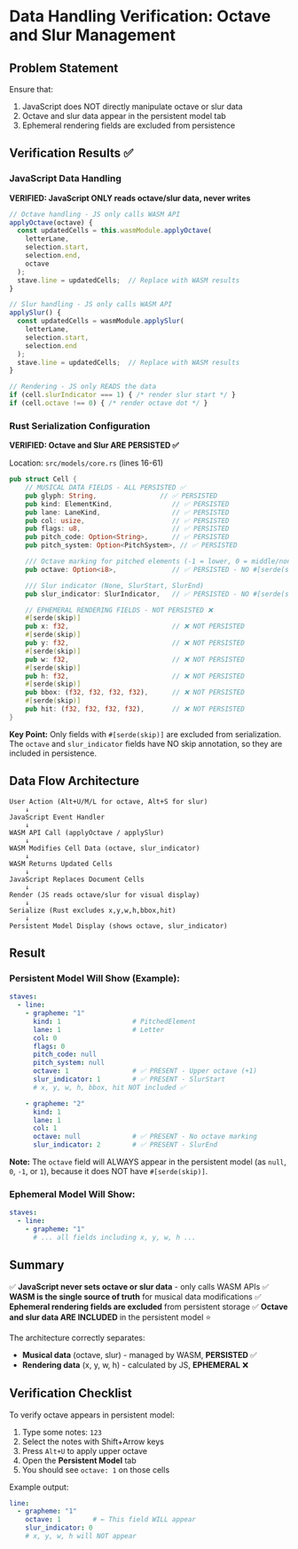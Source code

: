 # Data Handling Verification: Octave and Slur Management

## Problem Statement
Ensure that:
1. JavaScript does NOT directly manipulate octave or slur data
2. Octave and slur data appear in the persistent model tab
3. Ephemeral rendering fields are excluded from persistence

## Verification Results ✅

### JavaScript Data Handling

**VERIFIED: JavaScript ONLY reads octave/slur data, never writes**

```javascript
// Octave handling - JS only calls WASM API
applyOctave(octave) {
  const updatedCells = this.wasmModule.applyOctave(
    letterLane,
    selection.start,
    selection.end,
    octave
  );
  stave.line = updatedCells;  // Replace with WASM results
}

// Slur handling - JS only calls WASM API
applySlur() {
  const updatedCells = wasmModule.applySlur(
    letterLane,
    selection.start,
    selection.end
  );
  stave.line = updatedCells;  // Replace with WASM results
}

// Rendering - JS only READS the data
if (cell.slurIndicator === 1) { /* render slur start */ }
if (cell.octave !== 0) { /* render octave dot */ }
```

### Rust Serialization Configuration

**VERIFIED: Octave and Slur ARE PERSISTED ✅**

Location: `src/models/core.rs` (lines 16-61)

```rust
pub struct Cell {
    // MUSICAL DATA FIELDS - ALL PERSISTED ✅
    pub glyph: String,                // ✅ PERSISTED
    pub kind: ElementKind,               // ✅ PERSISTED
    pub lane: LaneKind,                  // ✅ PERSISTED
    pub col: usize,                      // ✅ PERSISTED
    pub flags: u8,                       // ✅ PERSISTED
    pub pitch_code: Option<String>,      // ✅ PERSISTED
    pub pitch_system: Option<PitchSystem>, // ✅ PERSISTED

    /// Octave marking for pitched elements (-1 = lower, 0 = middle/none, 1 = upper)
    pub octave: Option<i8>,              // ✅ PERSISTED - NO #[serde(skip)]

    /// Slur indicator (None, SlurStart, SlurEnd)
    pub slur_indicator: SlurIndicator,   // ✅ PERSISTED - NO #[serde(skip)]

    // EPHEMERAL RENDERING FIELDS - NOT PERSISTED ❌
    #[serde(skip)]
    pub x: f32,                          // ❌ NOT PERSISTED
    #[serde(skip)]
    pub y: f32,                          // ❌ NOT PERSISTED
    #[serde(skip)]
    pub w: f32,                          // ❌ NOT PERSISTED
    #[serde(skip)]
    pub h: f32,                          // ❌ NOT PERSISTED
    #[serde(skip)]
    pub bbox: (f32, f32, f32, f32),      // ❌ NOT PERSISTED
    #[serde(skip)]
    pub hit: (f32, f32, f32, f32),       // ❌ NOT PERSISTED
}
```

**Key Point:** Only fields with `#[serde(skip)]` are excluded from serialization. The `octave` and `slur_indicator` fields have NO skip annotation, so they are included in persistence.

## Data Flow Architecture

```
User Action (Alt+U/M/L for octave, Alt+S for slur)
    ↓
JavaScript Event Handler
    ↓
WASM API Call (applyOctave / applySlur)
    ↓
WASM Modifies Cell Data (octave, slur_indicator)
    ↓
WASM Returns Updated Cells
    ↓
JavaScript Replaces Document Cells
    ↓
Render (JS reads octave/slur for visual display)
    ↓
Serialize (Rust excludes x,y,w,h,bbox,hit)
    ↓
Persistent Model Display (shows octave, slur_indicator)
```

## Result

### Persistent Model Will Show (Example):
```yaml
staves:
  - line:
    - grapheme: "1"
      kind: 1                  # PitchedElement
      lane: 1                  # Letter
      col: 0
      flags: 0
      pitch_code: null
      pitch_system: null
      octave: 1                # ✅ PRESENT - Upper octave (+1)
      slur_indicator: 1        # ✅ PRESENT - SlurStart
      # x, y, w, h, bbox, hit NOT included ✅

    - grapheme: "2"
      kind: 1
      lane: 1
      col: 1
      octave: null             # ✅ PRESENT - No octave marking
      slur_indicator: 2        # ✅ PRESENT - SlurEnd
```

**Note:** The `octave` field will ALWAYS appear in the persistent model (as `null`, `0`, `-1`, or `1`), because it does NOT have `#[serde(skip)]`.

### Ephemeral Model Will Show:
```yaml
staves:
  - line:
    - grapheme: "1"
      # ... all fields including x, y, w, h ...
```

## Summary

✅ **JavaScript never sets octave or slur data** - only calls WASM APIs
✅ **WASM is the single source of truth** for musical data modifications
✅ **Ephemeral rendering fields are excluded** from persistent storage
✅ **Octave and slur data ARE INCLUDED** in the persistent model ⭐

The architecture correctly separates:
- **Musical data** (octave, slur) - managed by WASM, **PERSISTED** ✅
- **Rendering data** (x, y, w, h) - calculated by JS, **EPHEMERAL** ❌

## Verification Checklist

To verify octave appears in persistent model:
1. Type some notes: `123`
2. Select the notes with Shift+Arrow keys
3. Press `Alt+U` to apply upper octave
4. Open the **Persistent Model** tab
5. You should see `octave: 1` on those cells

Example output:
```yaml
line:
  - grapheme: "1"
    octave: 1        # ← This field WILL appear
    slur_indicator: 0
    # x, y, w, h will NOT appear
```
